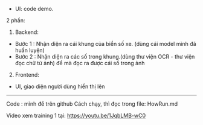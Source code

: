 - UI: code demo. 


2 phần: 
1. Backend: 
- Bước 1 : Nhận diện ra cái khung của biển số xe. (dùng cái model mình đã huấn luyện)
- Bước 2 : Nhận diện ra các số trong khung.(dùng thư viện OCR - thư viện đọc chữ từ ảnh) để mà đọc ra được cái số trong ảnh

2. Frontend: 
- UI, giao diện người dùng hiển thị lên 


------------
Code : mình để trên github 
Cách chạy, thì đọc trong file: HowRun.md

Video xem training 1 tại: https://youtu.be/1JqbLMB-wC0